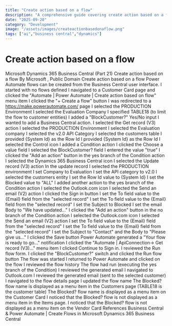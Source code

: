 ```yaml
---
title: "Create action based on a flow"
description: "A comprehensive guide covering create action based on a flow"
date: "2025-09-20"
category: "Development"
image: "/assets/images/createactionbasedonaflow.png"
tags: ["ai","business central","dynamics"]
---
```


# Create action based on a flow

Microsoft Dynamics 365 Business Central (Part 21) Create action based on a flow By Microsoft , Public Domain Create action based on a flow Power Automate flows can be created from the Business Central user interface. I started with no flows defined I navigated to a Customer Card page and clicked the "Automate | Power Automate | Create action based on flow" menu item I clicked the "+ Create a flow" button I was redirected to a https://make.powerautomate.com/ page I selected the PRODUCTION Environment I selected the Evaluation Company I specified TABLE18 (to limit the flow to customer entities) I added a "BlockCustomer?" Yes/No input I wanted to add a Business Central action. I selected the Get record (V3) action I selected the PRODUCTION Environment I selected the Evaluation company I selected the v2.0 API Category I selected the customers table I provided {System Id} as the Row Id I provided {System Id} as the Row Id I selected the Control icon I added a Condition action I clicked the Choose a value field I selected the BlockCustomer? field I entered the value "true" I clicked the "Add an action" button in the yes branch of the Condition action I selected the Dynamics 365 Business Central icon I selected the Update record (V3) action In the update record I selected the PRODUCTION environment I set Company to Evaluation I set the API category to v2.0 I selected the customers entity I set the Row Id value to {System Id} I set the Blocked value to "ALL" I added another action to the yes branch of the Condition action I selected the Outlook.com icon I selected the Send an email (V2) action I clicked the Sign in button I set the To field value to the {Email} field from the "selected record" I set the To field value to the {Email} field from the "selected record" I set the Subject to Blocked I set the email Body to "We have updated..." I clicked the "Add an action" button in the no branch of the Condition action I selected the Outlook.com icon I selected the Send an email (V2) action I set the To field value to the {Email} field from the "selected record" I set the To field value to the {Email} field from the "selected record" I set the Subject to "Contact" and the Body to "Please give us..." I clicked the Save button Power Automate generated a "Your flow is ready to go..." notification I clicked the "Automate | ApiConnection-> Get record (V3)..." menu item I clicked Continue to Sign in. I reviewed the Run flow form. I clicked the "BlockCustomer?" switch and clicked the Run flow button The flow was started I returned to Power Automate and clicked on the flow I reviewed the flow history The flow had run (executing the yes branch of the Condition) I reviewed the generated email I navigated to Outlook.com I reviewed the generated email (sent to the selected customer) I navigated to the flow details page I updated the flow name The Blocked? flow name is displayed as a menu item in the Customers page (TABLE18 is the customer table) The Blocked? flow name is displayed as a menu item on the Customer Card I noticed that the Blocked? flow is not displayed as a menu item in the Items page. I noticed that the Blocked? flow is not displayed as a menu item on the Vendor Card References Business Central & Power Automate | Create Flows in Microsoft Dynamics 365 Business Central
